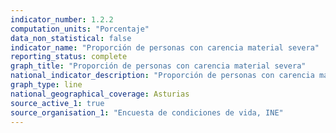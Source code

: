 ```yaml
---
indicator_number: 1.2.2
computation_units: "Porcentaje"
data_non_statistical: false
indicator_name: "Proporción de personas con carencia material severa"
reporting_status: complete
graph_title: "Proporción de personas con carencia material severa"
national_indicator_description: "Proporción de personas con carencia material severa"
graph_type: line
national_geographical_coverage: Asturias
source_active_1: true
source_organisation_1: "Encuesta de condiciones de vida, INE"
---
```

